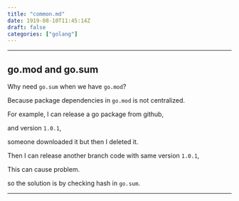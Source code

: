 ```yaml
---
title: "common.md"
date: 1919-08-10T11:45:14Z
draft: false
categories: ["golang"]
---
```




---

## go.mod and go.sum

Why need `go.sum` when we have `go.mod`?

Because package dependencies in `go.mod` is not centralized. 

For example, I can release a go package from github,

and version `1.0.1`, 

someone downloaded it but then I deleted it.

Then I can release another branch code with same  version `1.0.1`,

This can cause problem.

so the solution is by checking hash in `go.sum`.



---

